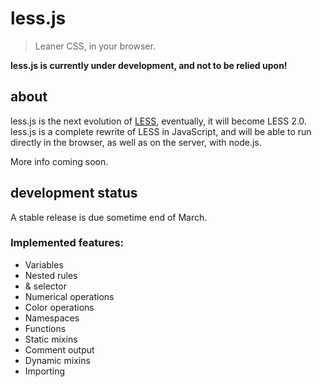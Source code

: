 less.js
=======

> Leaner CSS, in your browser.

**less.js is currently under development, and not to be relied upon!**

about
-----

less.js is the next evolution of [LESS](http://lesscss.org), eventually, it will become LESS 2.0.
less.js is a complete rewrite of LESS in JavaScript, and will be able to run directly in the browser,
as well as on the server, with node.js.

More info coming soon.

development status
------------------

A stable release is due sometime end of March.

### Implemented features:

- Variables
- Nested rules
- & selector
- Numerical operations
- Color operations
- Namespaces
- Functions
- Static mixins
- Comment output
- Dynamic mixins
- Importing

